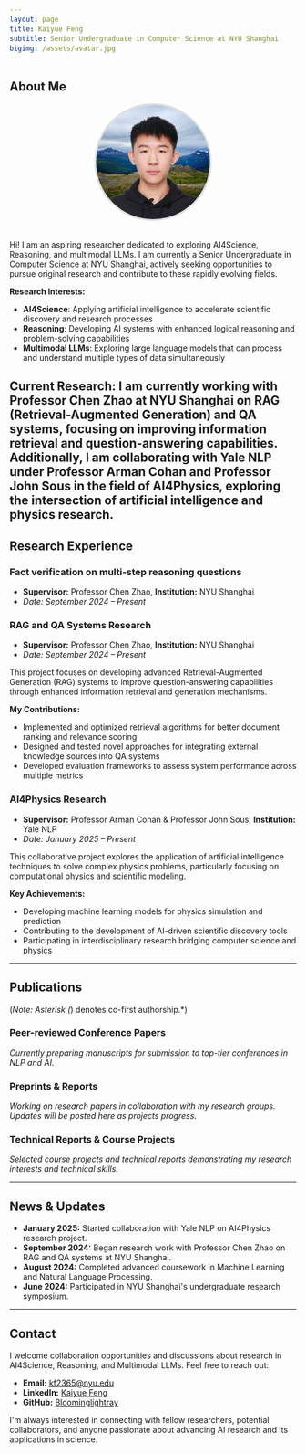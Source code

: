 ```yaml
---
layout: page
title: Kaiyue Feng
subtitle: Senior Undergraduate in Computer Science at NYU Shanghai
bigimg: /assets/avatar.jpg
---
```


## About Me

<div style="text-align: center; margin-bottom: 30px;">
  <img src="/assets/photo.jpg" alt="Kaiyue Feng" style="width: 200px; height: 200px; border-radius: 50%; object-fit: cover; border: 3px solid #ddd;">
</div>

Hi! I am an aspiring researcher dedicated to exploring AI4Science, Reasoning, and multimodal LLMs. I am currently a Senior Undergraduate in Computer Science at NYU Shanghai, actively seeking opportunities to pursue original research and contribute to these rapidly evolving fields.

**Research Interests:**
- **AI4Science**: Applying artificial intelligence to accelerate scientific discovery and research processes
- **Reasoning**: Developing AI systems with enhanced logical reasoning and problem-solving capabilities
- **Multimodal LLMs**: Exploring large language models that can process and understand multiple types of data simultaneously

**Current Research:**
I am currently working with **Professor Chen Zhao** at NYU Shanghai on **RAG (Retrieval-Augmented Generation) and QA systems**, focusing on improving information retrieval and question-answering capabilities. Additionally, I am collaborating with **Yale NLP** under **Professor Arman Cohan** and **Professor John Sous** in the field of **AI4Physics**, exploring the intersection of artificial intelligence and physics research.
---

## Research Experience

### Fact verification on multi-step reasoning questions
* **Supervisor:** Professor Chen Zhao, **Institution:** NYU Shanghai
* *Date: September 2024 – Present*

### RAG and QA Systems Research
* **Supervisor:** Professor Chen Zhao, **Institution:** NYU Shanghai
* *Date: September 2024 – Present*

This project focuses on developing advanced Retrieval-Augmented Generation (RAG) systems to improve question-answering capabilities through enhanced information retrieval and generation mechanisms.

**My Contributions:**
* Implemented and optimized retrieval algorithms for better document ranking and relevance scoring
* Designed and tested novel approaches for integrating external knowledge sources into QA systems
* Developed evaluation frameworks to assess system performance across multiple metrics

### AI4Physics Research
* **Supervisor:** Professor Arman Cohan & Professor John Sous, **Institution:** Yale NLP
* *Date: January 2025 – Present*

This collaborative project explores the application of artificial intelligence techniques to solve complex physics problems, particularly focusing on computational physics and scientific modeling.

**Key Achievements:**
* Developing machine learning models for physics simulation and prediction
* Contributing to the development of AI-driven scientific discovery tools
* Participating in interdisciplinary research bridging computer science and physics

---

## Publications

(*Note: Asterisk (*) denotes co-first authorship.*)

### Peer-reviewed Conference Papers

*Currently preparing manuscripts for submission to top-tier conferences in NLP and AI.*

### Preprints & Reports

*Working on research papers in collaboration with my research groups. Updates will be posted here as projects progress.*

### Technical Reports & Course Projects

*Selected course projects and technical reports demonstrating my research interests and technical skills.*

---

## News & Updates

* **January 2025:** Started collaboration with Yale NLP on AI4Physics research project.
* **September 2024:** Began research work with Professor Chen Zhao on RAG and QA systems at NYU Shanghai.
* **August 2024:** Completed advanced coursework in Machine Learning and Natural Language Processing.
* **June 2024:** Participated in NYU Shanghai's undergraduate research symposium.

---

## Contact

I welcome collaboration opportunities and discussions about research in AI4Science, Reasoning, and Multimodal LLMs. Feel free to reach out:

- **Email:** [kf2365@nyu.edu](mailto:kf2365@nyu.edu)
- **LinkedIn:** [Kaiyue Feng](https://www.linkedin.com/in/kaiyue-feng-4480622b8/)
- **GitHub:** [Bloominglightray](https://github.com/Bloominglightray)

I'm always interested in connecting with fellow researchers, potential collaborators, and anyone passionate about advancing AI research and its applications in science.